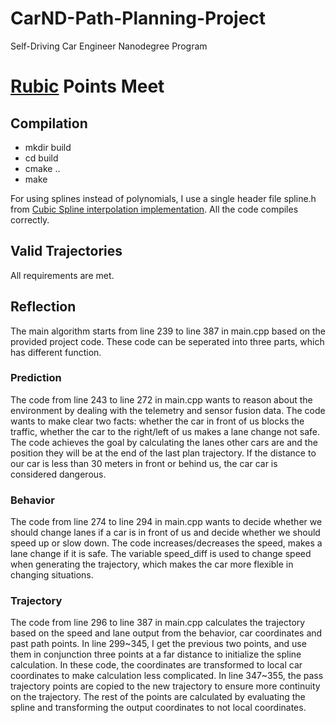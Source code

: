 # CarND-Path-Planning-Project
Self-Driving Car Engineer Nanodegree Program

# [Rubic](https://review.udacity.com/#!/rubrics/1020/view) Points Meet

## Compilation
- mkdir build
- cd build
- cmake ..
- make

For using splines instead of polynomials, I use a single header file spline.h from [Cubic Spline interpolation implementation](http://kluge.in-chemnitz.de/opensource/spline/). All the code compiles correctly. 

## Valid Trajectories
All requirements are met.

## Reflection
The main algorithm starts from line 239 to line 387 in main.cpp based on the provided project code. These code can be seperated into three parts, which has different function.

### Prediction
The code from line 243 to line 272 in main.cpp wants to reason about the environment by dealing with the telemetry and sensor fusion data. The code wants to make clear two facts: whether the car in front of us blocks the traffic, whether the car to the right/left of us makes a lane change not safe. The code achieves the goal by calculating the lanes other cars are and the position they will be at the end of the last plan trajectory. If the distance to our car is less than 30 meters in front or behind us, the car car is considered dangerous. 

### Behavior
The code from line 274 to line 294 in main.cpp wants to decide whether we should change lanes if a car is in front of us and decide whether we should speed up or slow down. The code increases/decreases the speed, makes a lane change if it is safe. The variable speed_diff is used to change speed when generating the trajectory, which makes the car more flexible in changing situations.

### Trajectory
The code from line 296 to line 387 in main.cpp calculates the trajectory based on the speed and lane output from the behavior, car coordinates and past path points. In line 299~345, I get the previous two points, and use them in conjunction three points at a far distance to initialize the spline calculation. In these code, the coordinates are transformed to local car coordinates to make calculation less complicated. In line 347~355, the pass trajectory points are copied to the new trajectory to ensure more continuity on the trajectory. The rest of the points are calculated by evaluating the spline and transforming the output coordinates to not local coordinates.